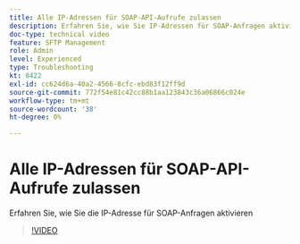 ```yaml
---
title: Alle IP-Adressen für SOAP-API-Aufrufe zulassen
description: Erfahren Sie, wie Sie IP-Adressen für SOAP-Anfragen aktivieren
doc-type: technical video
feature: SFTP Management
role: Admin
level: Experienced
type: Troubleshooting
kt: 8422
exl-id: cc624d6a-40a2-4566-8cfc-ebd83f12ff9d
source-git-commit: 772f54e81c42cc88b1aa123843c36a06866c024e
workflow-type: tm+mt
source-wordcount: '38'
ht-degree: 0%

---
```


# Alle IP-Adressen für SOAP-API-Aufrufe zulassen

Erfahren Sie, wie Sie die IP-Adresse für SOAP-Anfragen aktivieren

>[!VIDEO](https://video.tv.adobe.com/v/335978?quality=12)
